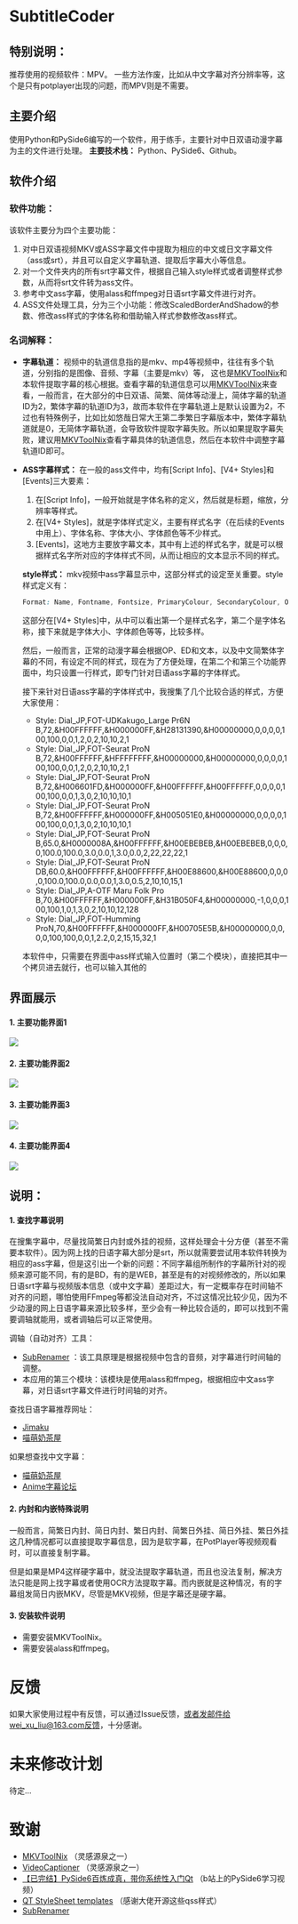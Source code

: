 # SubtitleCoder
## 特别说明：
推荐使用的视频软件：MPV。
一些方法作废，比如从中文字幕对齐分辨率等，这个是只有potplayer出现的问题，而MPV则是不需要。

## 主要介绍
使用Python和PySide6编写的一个软件，用于练手，主要针对中日双语动漫字幕为主的文件进行处理。
**主要技术栈：** Python、PySide6、Github。

## 软件介绍
### 软件功能：
该软件主要分为四个主要功能：

1. 对中日双语视频MKV或ASS字幕文件中提取为相应的中文或日文字幕文件（ass或srt），并且可以自定义字幕轨道、提取后字幕大小等信息。
2. 对一个文件夹内的所有srt字幕文件，根据自己输入style样式或者调整样式参数，从而将srt文件转为ass文件。
3. 参考中文ass字幕，使用alass和ffmpeg对日语srt字幕文件进行对齐。
4. ASS文件处理工具，分为三个小功能：修改ScaledBorderAndShadow的参数、修改ass样式的字体名称和借助输入样式参数修改ass样式。
   
### 名词解释：  
- **字幕轨道：** 视频中的轨道信息指的是mkv、mp4等视频中，往往有多个轨道，分别指的是图像、音频、字幕（主要是mkv）等， 这也是[MKVToolNix](https://mkvtoolnix.download/)和本软件提取字幕的核心根据。查看字幕的轨道信息可以用[MKVToolNix](https://mkvtoolnix.download/)来查看，一般而言，在大部分的中日双语、简繁、简体等动漫上，简体字幕的轨道ID为2，繁体字幕的轨道ID为3，故而本软件在字幕轨道上是默认设置为2，不过也有特殊例子，比如比如悠哉日常大王第二季繁日字幕版本中，繁体字幕轨道就是0，无简体字幕轨道，会导致软件提取字幕失败。所以如果提取字幕失败，建议用[MKVToolNix](https://mkvtoolnix.download/)查看字幕具体的轨道信息，然后在本软件中调整字幕轨道ID即可。

- **ASS字幕样式：** 在一般的ass文件中，均有[Script Info]、[V4+ Styles]和[Events]三大要素：

  1. 在[Script Info]，一般开始就是字体名称的定义，然后就是标题，缩放，分辨率等样式。
  2. 在[V4+ Styles]，就是字体样式定义，主要有样式名字（在后续的Events中用上）、字体名称、字体大小、字体颜色等不少样式。
  3. [Events]，这地方主要放字幕文本，其中有上述的样式名字，就是可以根据样式名字所对应的字体样式不同，从而让相应的文本显示不同的样式。

  **style样式：** mkv视频中ass字幕显示中，这部分样式的设定至关重要。style样式定义有：

  ```css
  Format: Name, Fontname, Fontsize, PrimaryColour, SecondaryColour, OutlineColour, BackColour, Bold, Italic, Underline, StrikeOut, ScaleX, ScaleY, Spacing, Angle, BorderStyle, Outline, Shadow, Alignment, MarginL, MarginR, MarginV, Encoding
  ```

  这部分在[V4+ Styles]中，从中可以看出第一个是样式名字，第二个是字体名称，接下来就是字体大小、字体颜色等等，比较多样。

  然后，一般而言，正常的动漫字幕会根据OP、ED和文本，以及中文简繁体字幕的不同，有设定不同的样式，现在为了方便处理，在第二个和第三个功能界面中，均只设置一行样式，即专门针对日语ass字幕的字体样式。

  接下来针对日语ass字幕的字体样式中，我搜集了几个比较合适的样式，方便大家使用：

  - Style: Dial_JP,FOT-UDKakugo_Large Pr6N B,72,&H00FFFFFF,&H000000FF,&H28131390,&H00000000,0,0,0,0,100,100,0,0,1,2,0,2,10,10,2,1
  - Style: Dial_JP,FOT-Seurat ProN B,72,&H00FFFFFF,&HFFFFFFFF,&H00000000,&H00000000,0,0,0,0,100,100,0,0,1,2,0,2,10,10,2,1
  - Style: Dial_JP,FOT-Seurat ProN B,72,&H006601FD,&H000000FF,&H00FFFFFF,&H00FFFFFF,0,0,0,0,100,100,0,0,1,3,0,2,10,10,10,1
  - Style: Dial_JP,FOT-Seurat ProN B,72,&H00FFFFFF,&H000000FF,&H005051E0,&H00000000,0,0,0,0,100,100,0,0,1,3,0,2,10,10,10,1
  - Style: Dial_JP,FOT-Seurat ProN B,65.0,&H0000008A,&H00FFFFFF,&H00EBEBEB,&H00EBEBEB,0,0,0,0,100.0,100.0,3.0,0.0,1,3.0,0.0,2,22,22,22,1
  - Style: Dial_JP,FOT-Seurat ProN DB,60.0,&H00FFFFFF,&H00FFFFFF,&H00E88600,&H00E88600,0,0,0,0,100.0,100.0,0.0,0.0,1,3.0,0.5,2,10,10,15,1
  - Style: Dial_JP,A-OTF Maru Folk Pro B,70,&H00FFFFFF,&H000000FF,&H31B050F4,&H00000000,-1,0,0,0,100,100,1,0,1,3,0,2,10,10,12,128
  - Style: Dial_JP,FOT-Humming ProN,70,&H00FFFFFF,&H000000FF,&H00705E5B,&H00000000,0,0,0,0,100,100,0,0,1,2.2,0,2,15,15,32,1

  本软件中，只需要在界面中ass样式输入位置时（第二个模块），直接把其中一个拷贝进去就行，也可以输入其他的

## 界面展示
#### 1. 主要功能界面1
![](resources/Page1.png)

#### 2. 主要功能界面2
![](resources/Page2.png)

#### 3. 主要功能界面3
![](resources/Page3.png)

#### 4. 主要功能界面4
![](resources/Page4.png)

## 说明：

#### 1. 查找字幕说明

在搜集字幕中，尽量找简繁日内封或外挂的视频，这样处理会十分方便（甚至不需要本软件）。因为网上找的日语字幕大部分是srt，所以就需要尝试用本软件转换为相应的ass字幕，但是这引出一个新的问题：不同字幕组所制作的字幕所针对的视频来源可能不同，有的是BD，有的是WEB，甚至是有的对视频修改的，所以如果日语srt字幕与视频版本信息（或中文字幕）差距过大，有一定概率存在时间轴不对齐的问题，哪怕使用FFmpeg等都没法自动对齐，不过这情况比较少见，因为不少动漫的网上日语字幕来源比较多样，至少会有一种比较合适的，即可以找到不需要调轴就能用，或者调轴后可以正常使用。

调轴（自动对齐）工具：
- [SubRenamer](https://github.com/qwqcode/SubRenamer) ：该工具原理是根据视频中包含的音频，对字幕进行时间轴的调整。
- 本应用的第三个模块：该模块是使用alass和ffmpeg，根据相应中文ass字幕，对日语srt字幕文件进行时间轴的对齐。

查找日语字幕推荐网址：

-  [Jimaku](https://jimaku.cc/)
- [喵萌奶茶屋](https://github.com/Nekomoekissaten-SUB/Nekomoekissaten-Subs)

如果想查找中文字幕：

- [喵萌奶茶屋](https://github.com/Nekomoekissaten-SUB/Nekomoekissaten-Subs)
- [Anime字幕论坛](https://bbs.acgrip.com/)

#### 2. 内封和内嵌特殊说明

一般而言，简繁日内封、简日内封、繁日内封、简繁日外挂、简日外挂、繁日外挂这几种情况都可以直接提取字幕信息，因为是软字幕，在PotPlayer等视频观看时，可以直接复制字幕。

但是如果是MP4这样硬字幕中，就没法提取字幕轨道，而且也没法复制，解决方法只能是网上找字幕或者使用OCR方法提取字幕。而内嵌就是这种情况，有的字幕组发简日内嵌MKV，尽管是MKV视频，但是字幕还是硬字幕。

#### 3. 安装软件说明
- 需要安装MKVToolNix。
- 需要安装alass和ffmpeg。


# 反馈

如果大家使用过程中有反馈，可以通过Issue反馈，或者发邮件给wei_xu_liu@163.com反馈，十分感谢。

# 未来修改计划
待定...

# 致谢

- [MKVToolNix](https://mkvtoolnix.download/) （灵感源泉之一）
- [VideoCaptioner](https://github.com/WEIFENG2333/VideoCaptioner) （灵感源泉之一）
- [【已完结】PySide6百炼成真，带你系统性入门Qt](https://www.bilibili.com/video/BV1c84y1N7iL/?spm_id_from=333.1387.favlist.content.click&vd_source=601da5164f2780fc668c82ddd0d54bcf) （b站上的PySide6学习视频）
- [QT StyleSheet templates](https://github.com/GTRONICK/QSS) （感谢大佬开源这些qss样式）
- [SubRenamer](https://github.com/qwqcode/SubRenamer)

